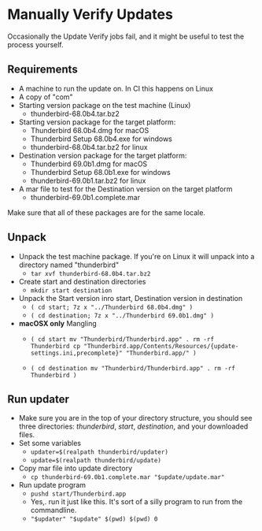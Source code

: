 Manually Verify Updates
=======================

Occasionally the Update Verify jobs fail, and it might be useful to test the process yourself.

## Requirements

* A machine to run the update on. In CI this happens on Linux
* A copy of "com"
* Starting version package on the test machine (Linux)
	* thunderbird-68.0b4.tar.bz2
* Starting version package for the target platform:
	* Thunderbird 68.0b4.dmg for macOS
	* Thunderbird Setup 68.0b4.exe for windows
	* thunderbird-68.0b4.tar.bz2 for linux
* Destination version package for the target platform:
	* Thunderbird 69.0b1.dmg for macOS
	* Thunderbird Setup 68.0b1.exe for windows
	* thunderbird-69.0b1.tar.bz2 for linux
* A mar file to test for the Destination version on the target platform
	*  thunderbird-69.0b1.complete.mar

Make sure that all of these packages are for the same locale.

## Unpack

* Unpack the test machine package. If you're on Linux it will unpack into a directory named "thunderbird"
	* `tar xvf thunderbird-68.0b4.tar.bz2`
* Create start and destination directories
	* `mkdir start destination`
* Unpack the Start version inro start, Destination version in destination
	* `( cd start; 7z x "../Thunderbird 68.0b4.dmg" )`
	* `( cd destination; 7z x "../Thunderbird 69.0b1.dmg" )`
* **macOSX only** Mangling
	* `( cd start
		mv "Thunderbird/Thunderbird.app" .
		rm -rf Thunderbird
		cp "Thunderbird.app/Contents/Resources/{update-settings.ini,precomplete}" "Thunderbird.app/" )`

	* `( cd destination
		mv "Thunderbird/Thunderbird.app" .
		rm -rf Thunderbird )`


## Run updater

* Make sure you are in the top of your directory structure, you should see three directories: *thunderbird*, *start*, *destination*, and your downloaded files.
* Set some variables
	* `updater=$(realpath thunderbird/updater)`
	* `update=$(realpath thunderbird/update)`
* Copy mar file into update directory
	* `cp thunderbird-69.0b1.complete.mar "$update/update.mar"`
* Run update program
	* `pushd start/Thunderbird.app`
	* Yes,. run it just like this. It's sort of a silly program to run from the commandline.
	* `"$updater" "$update" $(pwd) $(pwd) 0`

